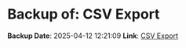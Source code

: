 # Backup of: CSV Export

**Backup Date**: 2025-04-12 12:21:09
**Link**: [CSV Export](https://przemienniki.eu/eksport-danych/csv/)
